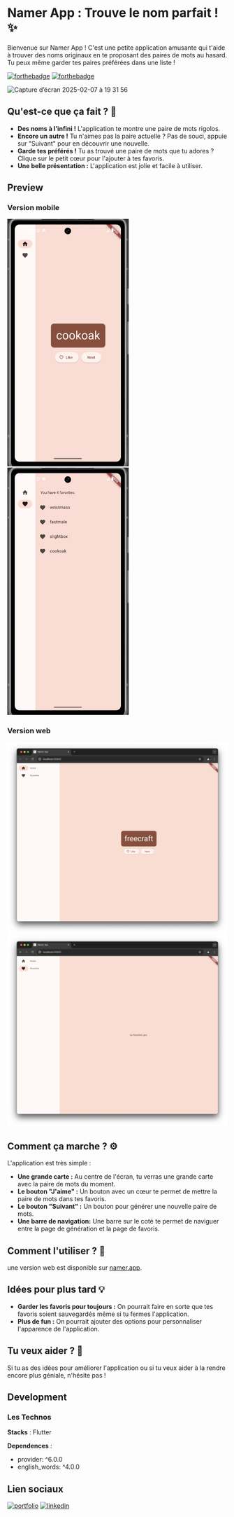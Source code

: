 # Namer App : Trouve le nom parfait ! ✨

Bienvenue sur Namer App ! C'est une petite application amusante qui t'aide à trouver des noms originaux en te proposant des paires de mots au hasard. Tu peux même garder tes paires préférées dans une liste !

[![forthebadge](http://forthebadge.com/images/badges/built-with-love.svg)](http://forthebadge.com) [![forthebadge](https://forthebadge.com/images/badges/works-on-my-machine.svg)](https://forthebadge.com)

<img width="278" alt="Capture d’écran 2025-02-07 à 19 31 56" src="https://github.com/user-attachments/assets/96cc7435-a631-4255-b079-095c69f2a83c" />

## Qu'est-ce que ça fait ? 🤔

*   **Des noms à l'infini !** L'application te montre une paire de mots rigolos.
*   **Encore un autre !** Tu n'aimes pas la paire actuelle ? Pas de souci, appuie sur "Suivant" pour en découvrir une nouvelle.
*   **Garde tes préférés !** Tu as trouvé une paire de mots que tu adores ? Clique sur le petit cœur pour l'ajouter à tes favoris.
*   **Une belle présentation :** L'application est jolie et facile à utiliser.



## Preview
### Version mobile
<img width="278" alt="preview desktop" src="/img/1.png" />

<img width="278" alt="preview desktop" src="/img/2.png" />

### Version web

![Preview mobile](/img/3.png)
![Preview mobile](/img/4.png)



## Comment ça marche ? ⚙️

L'application est très simple :

*   **Une grande carte :** Au centre de l'écran, tu verras une grande carte avec la paire de mots du moment.
*   **Le bouton "J'aime" :** Un bouton avec un cœur te permet de mettre la paire de mots dans tes favoris.
*   **Le bouton "Suivant" :** Un bouton pour générer une nouvelle paire de mots.
* **Une barre de navigation:** Une barre sur le coté te permet de naviguer entre la page de génération et la page de favoris.

## Comment l'utiliser ? 🚀

une version web est disponible sur [namer.app](https://diaby-mamadou.vercel.app/).

## Idées pour plus tard 💡

*   **Garder les favoris pour toujours :** On pourrait faire en sorte que tes favoris soient sauvegardés même si tu fermes l'application.
*   **Plus de fun :** On pourrait ajouter des options pour personnaliser l'apparence de l'application.

## Tu veux aider ? 🙌

Si tu as des idées pour améliorer l'application ou si tu veux aider à la rendre encore plus géniale, n'hésite pas !
## Development

### Les Technos

**Stacks** : Flutter

**Dependences** :
*  provider: ^6.0.0
*  english_words: ^4.0.0


## Lien sociaux

[![portfolio](https://img.shields.io/badge/my_portfolio-FF7B00?style=for-the-badge&logo=ko-fi&logoColor=white)](https://diaby-mamadou.vercel.app/)
[![linkedin](https://img.shields.io/badge/linkedin-0A66C2?style=for-the-badge&logo=linkedin&logoColor=white)](https://www.linkedin.com/in/mamadou-diaby-107351231/)




